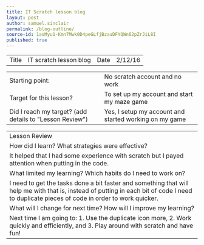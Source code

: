 ```yaml
---
title: IT Scratch lesson blog
layout: post
author: samuel.sinclair
permalink: /blog-outline/
source-id: 1asMyu1-Kmn7Mwk0D4peGLfjBzauDFYQWn62pZrJiL8I
published: true
---
```

<table>
  <tr>
    <td>Title</td>
    <td>IT scratch lesson blog</td>
    <td>Date</td>
    <td>2/12/16</td>
  </tr>
</table>


<table>
  <tr>
    <td>Starting point:</td>
    <td>No scratch account and no work</td>
  </tr>
  <tr>
    <td>Target for this lesson?</td>
    <td>To set up my account and start my maze game</td>
  </tr>
  <tr>
    <td>Did I reach my target? 
(add details to "Lesson Review")</td>
    <td>Yes, I setup my account and started working on my game</td>
  </tr>
</table>


<table>
  <tr>
    <td>Lesson Review</td>
  </tr>
  <tr>
    <td>How did I learn? What strategies were effective? </td>
  </tr>
  <tr>
    <td>
 It helped that I had some experience with scratch but I payed attention when putting in the code.</td>
  </tr>
  <tr>
    <td>What limited my learning? Which habits do I need to work on? </td>
  </tr>
  <tr>
    <td>I need to get the tasks done a bit faster and something that will help me with that is, instead of putting in each bit of code I need to duplicate pieces of code in order to work quicker.</td>
  </tr>
  <tr>
    <td>What will I change for next time? How will I improve my learning?</td>
  </tr>
  <tr>
    <td>Next time I am going to: 1. Use the duplicate icon more, 2. Work quickly and efficiently, and 3. Play around with scratch and have fun!</td>
  </tr>
</table>



